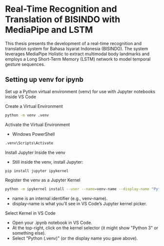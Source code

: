 # Real-Time Recognition and Translation of BISINDO with MediaPipe and LSTM
This thesis presents the development of a real-time recognition and translation system for Bahasa Isyarat Indonesia (BISINDO). The system leverages MediaPipe Holistic to extract multimodal body landmarks and employs a Long Short-Term Memory (LSTM) network to model temporal gesture sequences.

## Setting up venv for ipynb

Set up a Python virtual environment (venv) for use with Jupyter notebooks inside VS Code

Create a Virtual Environment
```sh
python -m venv .venv
```
Activate the Virtual Environment
- Windows PowerShell
```sh
.venv\Scripts\Activate
```
Install Jupyter Inside the venv
- Still inside the venv, install Jupyter:
```sh
pip install jupyter ipykernel
```
Register the venv as a Jupyter Kernel
```sh
python -m ipykernel install --user --name=venv-name --display-name "Python (.venv)"
```
- name is an internal identifier (e.g., venv-name).
- display-name is what you’ll see in VS Code’s Jupyter kernel picker.

Select Kernel in VS Code
- Open your .ipynb notebook in VS Code.
- At the top-right, click on the kernel selector (it might show "Python 3" or something else).
- Select "Python (.venv)" (or the display name you gave above).